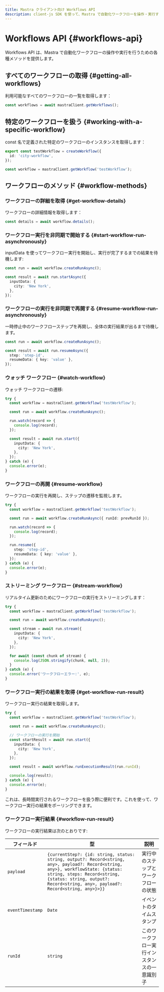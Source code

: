 ```yaml
---
title: Mastra クライアント向け Workflows API
description: client-js SDK を使って、Mastra で自動化ワークフローを操作・実行する方法を学びます。
---
```


# Workflows API \{#workflows-api\}

Workflows API は、Mastra で自動化ワークフローの操作や実行を行うための各種メソッドを提供します。

## すべてのワークフローの取得 \{#getting-all-workflows\}

利用可能なすべてのワークフローの一覧を取得します：

```typescript
const workflows = await mastraClient.getWorkflows();
```

## 特定のワークフローを扱う \{#working-with-a-specific-workflow\}

const 名で定義された特定のワークフローのインスタンスを取得します：

```typescript filename="src/mastra/workflows/test-workflow.ts"
export const testWorkflow = createWorkflow({
  id: 'city-workflow',
});
```

```typescript
const workflow = mastraClient.getWorkflow('testWorkflow');
```

## ワークフローのメソッド \{#workflow-methods\}

### ワークフローの詳細を取得 \{#get-workflow-details\}

ワークフローの詳細情報を取得します：

```typescript
const details = await workflow.details();
```

### ワークフロー実行を非同期で開始する \{#start-workflow-run-asynchronously\}

inputData を使ってワークフロー実行を開始し、実行が完了するまでの結果を待機します:

```typescript
const run = await workflow.createRunAsync();

const result = await run.startAsync({
  inputData: {
    city: 'New York',
  },
});
```

### ワークフローの実行を非同期で再開する \{#resume-workflow-run-asynchronously\}

一時停止中のワークフローステップを再開し、全体の実行結果が出るまで待機します。

```typescript
const run = await workflow.createRunAsync();

const result = await run.resumeAsync({
  step: 'step-id',
  resumeData: { key: 'value' },
});
```

### ウォッチ ワークフロー \{#watch-workflow\}

ウォッチ ワークフローの遷移:

```typescript
try {
  const workflow = mastraClient.getWorkflow('testWorkflow');

  const run = await workflow.createRunAsync();

  run.watch(record => {
    console.log(record);
  });

  const result = await run.start({
    inputData: {
      city: 'New York',
    },
  });
} catch (e) {
  console.error(e);
}
```

### ワークフローの再開 \{#resume-workflow\}

ワークフローの実行を再開し、ステップの遷移を監視します。

```typescript
try {
  const workflow = mastraClient.getWorkflow('testWorkflow');

  const run = await workflow.createRunAsync({ runId: prevRunId });

  run.watch(record => {
    console.log(record);
  });

  run.resume({
    step: 'step-id',
    resumeData: { key: 'value' },
  });
} catch (e) {
  console.error(e);
}
```

### ストリーミング ワークフロー \{#stream-workflow\}

リアルタイム更新のためにワークフローの実行をストリーミングします：

```typescript
try {
  const workflow = mastraClient.getWorkflow('testWorkflow');

  const run = await workflow.createRunAsync();

  const stream = await run.stream({
    inputData: {
      city: 'New York',
    },
  });

  for await (const chunk of stream) {
    console.log(JSON.stringify(chunk, null, 2));
  }
} catch (e) {
  console.error('ワークフローエラー:', e);
}
```

### ワークフロー実行の結果を取得 \{#get-workflow-run-result\}

ワークフロー実行の結果を取得します。

```typescript
try {
  const workflow = mastraClient.getWorkflow('testWorkflow');

  const run = await workflow.createRunAsync();

  // ワークフローの実行を開始
  const startResult = await run.start({
    inputData: {
      city: 'New York',
    },
  });

  const result = await workflow.runExecutionResult(run.runId);

  console.log(result);
} catch (e) {
  console.error(e);
}
```

これは、長時間実行されるワークフローを扱う際に便利です。これを使って、ワークフロー実行の結果をポーリングできます。

### ワークフロー実行結果 \{#workflow-run-result\}

ワークフローの実行結果は次のとおりです:

| フィールド       | 型                                                                                                                                                                                                                                                | 説明                                     |
| ---------------- | -------------------------------------------------------------------------------------------------------------------------------------------------------------------------------------------------------------------------------------------------- | ---------------------------------------- |
| `payload`        | `{currentStep?: {id: string, status: string, output?: Record<string, any>, payload?: Record<string, any>}, workflowState: {status: string, steps: Record<string, {status: string, output?: Record<string, any>, payload?: Record<string, any>}>}}` | 実行中のステップとワークフローの状態     |
| `eventTimestamp` | `Date`                                                                                                                                                                                                                                             | イベントのタイムスタンプ                 |
| `runId`          | `string`                                                                                                                                                                                                                                           | このワークフロー実行インスタンスの一意識別子 |